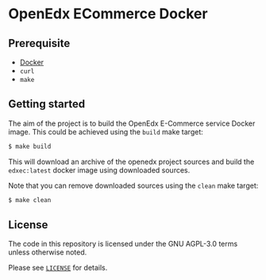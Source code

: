 # OpenEdx ECommerce Docker

## Prerequisite

- [Docker](https://docs.docker.com/install)
- `curl`
- `make`

## Getting started

The aim of the project is to build the OpenEdx E-Commerce service Docker image.
This could be achieved using the `build` make target:

```bash
$ make build
```

This will download an archive of the openedx project sources and build the
`edxec:latest` docker image using downloaded sources.

Note that you can remove downloaded sources using the `clean` make target:

```bash
$ make clean
```

## License

The code in this repository is licensed under the GNU AGPL-3.0 terms unless
otherwise noted.

Please see [`LICENSE`](./LICENSE) for details.
